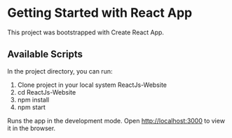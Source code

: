 # Getting Started with React App

This project was bootstrapped with Create React App.

## Available Scripts

In the project directory, you can run:

1. Clone project in your local system ReactJs-Website
2. cd ReactJs-Website
3. npm install
4. npm start

Runs the app in the development mode.
Open [http://localhost:3000](http://localhost:3000) to view it in the browser.
